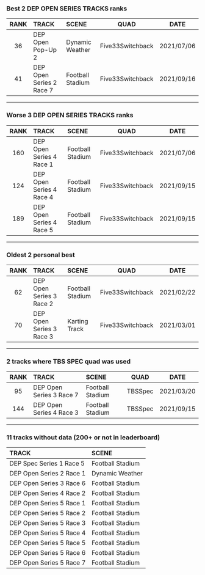 ### Best 2 DEP OPEN SERIES TRACKS ranks
|RANK|TRACK|SCENE|QUAD|DATE|
|:---:|:---|:---|:---:|:---:|
|36|DEP Open Pop-Up 2|Dynamic Weather|Five33Switchback|2021/07/06|
|41|DEP Open Series 2 Race 7|Football Stadium|Five33Switchback|2021/09/16|
---
### Worse 3 DEP OPEN SERIES TRACKS ranks
|RANK|TRACK|SCENE|QUAD|DATE|
|:---:|:---|:---|:---:|:---:|
|160|DEP Open Series 4 Race 1|Football Stadium|Five33Switchback|2021/07/06|
|124|DEP Open Series 4 Race 4|Football Stadium|Five33Switchback|2021/09/15|
|189|DEP Open Series 4 Race 5|Football Stadium|Five33Switchback|2021/09/15|
---
### Oldest 2 personal best
|RANK|TRACK|SCENE|QUAD|DATE|
|:---:|:---|:---|:---:|:---:|
|62|DEP Open Series 3 Race 2|Football Stadium|Five33Switchback|2021/02/22|
|70|DEP Open Series 3 Race 3|Karting Track|Five33Switchback|2021/03/01|
---
### 2 tracks where TBS SPEC quad was used
|RANK|TRACK|SCENE|QUAD|DATE|
|:---:|:---|:---|:---:|:---:|
|95|DEP Open Series 3 Race 7|Football Stadium|TBSSpec|2021/03/20|
|144|DEP Open Series 4 Race 3|Football Stadium|TBSSpec|2021/09/15|
---
### 11 tracks without data (200+ or not in leaderboard)
|TRACK|SCENE|
|:---|:---|
|DEP Spec Series 1 Race 5|Football Stadium|
|DEP Open Series 2 Race 1|Dynamic Weather|
|DEP Open Series 3 Race 6|Football Stadium|
|DEP Open Series 4 Race 2|Football Stadium|
|DEP Open Series 5 Race 1|Football Stadium|
|DEP Open Series 5 Race 2|Football Stadium|
|DEP Open Series 5 Race 3|Football Stadium|
|DEP Open Series 5 Race 4|Football Stadium|
|DEP Open Series 5 Race 5|Football Stadium|
|DEP Open Series 5 Race 6|Football Stadium|
|DEP Open Series 5 Race 7|Football Stadium|
